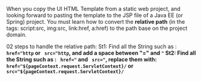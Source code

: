 When you copy the UI HTML Template from a static web project, and looking forward to pasting the template to the JSP file of a Java EE (or Spring) project. You must learn how to
convert the <b>relative path</b> (in the tags: script:src, img:src, link:href, a:href) to the path base on the project domain.

02 steps to handle the relative path:
St1: Find all the String such as : <b>` href="http`<b> or <b>` src="http`</b>, and add a space between "=" and `"`
St2: Find all the String such as :  <b>` href="` and ` src="`</b>, replace them with: ` href="${pageContext.request.ServletContext}/` or ` src="${pageContext.request.ServletContext}/`
  
